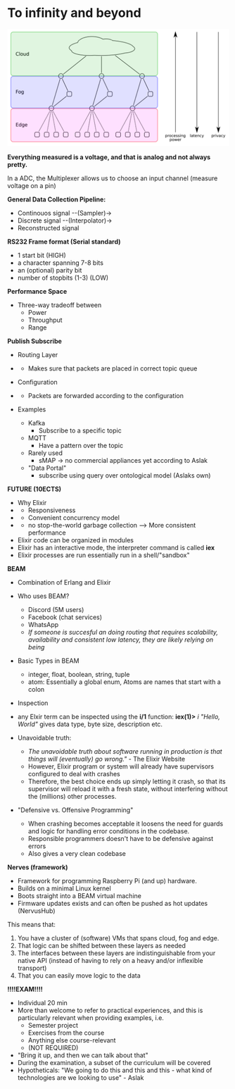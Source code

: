 # To infinity and beyond

![](../assets/20220627212153.png)  

**Everything measured is a voltage, and that is analog and not always pretty.**

In a ADC, the Multiplexer allows us to choose an input channel (measure voltage on a pin)

**General Data Collection Pipeline:**
* Continouos signal --(Sampler)->
* Discrete signal --(Interpolator)->
* Reconstructed signal


**RS232 Frame format (Serial standard)**
* 1 start bit (HIGH)
* a character spanning 7-8 bits
* an (optional) parity bit
* number of stopbits (1-3) (LOW)

**Performance Space**
* Three-way tradeoff between
  * Power
  * Throughput
  * Range


**Publish Subscribe**
* Routing Layer
* * Makes sure that packets are placed in correct topic queue
* Configuration
* * Packets are forwarded according to the configuration

* Examples
  * Kafka
    * Subscribe to a specific topic 
  * MQTT
    * Have a pattern over the topic
  * Rarely used
    * sMAP -> no commercial appliances yet according to Aslak
  * "Data Portal"
    * subscribe using query over ontological model (Aslaks own)




**FUTURE (10ECTS)** 
* Why Elixir
* * Responsiveness 
* * Convenient concurrency model
* * no stop-the-world garbage collection --> More consistent performance
* Elixir code can be organized in modules
* Elixir has an interactive mode, the interpreter command is called **iex**
* Elixir processes are run essentially run in a shell/"sandbox"


**BEAM**
* Combination of Erlang and Elixir
* Who uses BEAM?
  * Discord (5M users)
  * Facebook (chat services)
  * WhatsApp
  * *If someone is succesful an doing routing that requires scalability, availability and consistent low latency, they are likely relying on being*
* Basic Types in BEAM
  * integer, float, boolean, string, tuple
  * atom: Essentially a global enum, Atoms are names that start with a colon
* Inspection
* any Elxir term can be inspected using the **i/1** function:
**iex(1)>** *i "Hello, World"*
 gives data type, byte size, description etc. 

 * Unavoidable truth:
   * *The unavoidable truth about software running in production is that things will (eventually) go wrong."* - The Elixir Website
   * However, Elixir program or system will already have supervisors configured to deal with crashes
   * Therefore, the best choice ends up simply letting it crash, so that its supervisor will reload it with a fresh state, without interfering without the (millions) other processes.
* "Defensive vs. Offensive Programming"
  * When crashing becomes acceptable it loosens the need for guards and logic for handling error conditions in the codebase.
  * Responsible programmers doesn't have to be defensive against errors
  * Also gives a very clean codebase

**Nerves (framework)**
* Framework for programming Raspberry Pi (and up) hardware.
* Builds on a minimal Linux kernel
* Boots straight into a BEAM virtual machine
* Firmware updates exists and can often be pushed as hot updates (NervusHub)

This means that:
1. You have a cluster of (software) VMs that spans cloud, fog and edge.
2. That logic can be shifted between these layers as needed
3. The interfaces between these layers are indistinguishable from your native API (instead of having to rely on a heavy and/or inflexible transport)
4. That you can easily move logic to the data

**!!!!EXAM!!!!**
* Individual 20 min
* More than welcome to refer to practical experiences, and this is particularly relevant when providing examples, i.e.
  * Semester project
  * Exercises from the course
  * Anything else course-relevant
  * (NOT REQUIRED)
* "Bring it up, and then we can talk about that"
* During the examination, a subset of the curriculum will be covered
* Hypotheticals: "We going to do this and this and this - what kind of technologies are we looking to use" - Aslak
